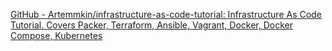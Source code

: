 
[GitHub - Artemmkin/infrastructure-as-code-tutorial: Infrastructure As Code Tutorial. Covers Packer, Terraform, Ansible, Vagrant, Docker, Docker Compose, Kubernetes](https://github.com/Artemmkin/infrastructure-as-code-tutorial)
